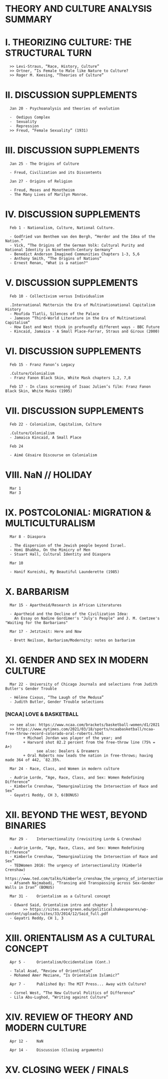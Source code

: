 # THEORY AND CULTURE ANALYSIS SUMMARY

# I.        THEORIZING CULTURE: THE STRUCTURAL TURN
      >> Levi-Straus, “Race, History, Culture”
      >> Ortner, “Is Female to Male like Nature to Culture?
      >> Roger M. Keesing, “Theories of Culture”

# II.       DISCUSSION SUPPLEMENTS
      Jan 20 - Psychoanalysis and theories of evolution
      
      -  Oedipus Complex
      -  Sexuality 
      -  Repression
      >> Freud, “Female Sexuality” (1931)

# III.      DISCUSSION SUPPLEMENTS
      Jan 25 - The Origins of Culture
      
      - Freud, Civilization and its Discontents

      Jan 27 - Origins of Religion
      
      - Freud, Moses and Monotheism
      - The Many Lives of Marilyn Monroe.
          
# IV.       DISCUSSION SUPPLEMENTS
      Feb 1 - Nationalism, Culture, National Culture.
      
      - Godfried van Benthem van den Bergh, “Herder and the Idea of the Nation.”
      - Vick, “The Origins of the German Volk: Cultural Purity and National Identity in Nineteenth-Century Germany”
      - Benedict Anderson Imagined Communities Chapters 1-3, 5,6
      - Anthony Smith, “The Origins of Nations”
      - Ernest Renan, "What is a nation?"
 
# V.        DISCUSSION SUPPLEMENTS
    
      Feb 10 - Collectivism versus Individualism
      
      .International Mattersin the Era of Multinationational Capitalism History
      - Moufida Tlatli, Silences of the Palace
      - Jameson “Third-World Literature in the Era of Multinational Capitalism”
      - How East and West think in profoundly different ways - BBC Future
      - Kincaid, Jamaica - A Small Place-Farrar, Straus and Giroux (2000)

# VI.       DISCUSSION SUPPLEMENTS

      Feb 15 - Franz Fanon’s Legacy
      
      .Culture/Colonialism
      - Franz Fanon Black Skin, White Mask chapters 1,2, 7,8

      Feb 17 - In class screening of Isaac Julien’s film: Franz Fanon Black Skin, White Masks (1995)
 

# VII.      DISCUSSION SUPPLEMENTS

      Feb 22 - Colonialism, Capitalism, Culture
      
      .Culture/Colonialism
      - Jamaica Kincaid, A Small Place

      Feb 24
      
      - Aimé Césaire Discourse on Colonialism

# VIII.     NaN // HOLIDAY

      Mar 1
      Mar 3
  
# IX.       POSTCOLONIAL: MIGRATION & MULTICULTURALISM
      
      Mar 8 - Diaspora
      
      . The dispersion of the Jewish people beyond Israel.
      - Homi Bhabha, On the Mimicry of Men
      - Stuart Hall, Cultural Identity and Diaspora
      
      Mar 10
      
      - Hanif Kureishi, My Beautiful Launderette (1985)
 
# X.        BARBARISM
 
      Mar 15 - Apartheid/Research in African Literatures
      
      - Apartheid and the Decline of the Civilization Idea:
        An Essay on Nadine Gordimer's "July's People" and J. M. Coetzee's "Waiting for the Barbarians"
      
      Mar 17 - Jetztzeit: Here and Now
      
      - Brett Neilson, Barbarism/Modernity: notes on barbarism
   
# XI.       GENDER AND SEX IN MODERN CULTURE
  
      Mar 22 - University of Chicago Journals and selections from Judith Butler's Gender Trouble
      
      - Hélène Cixous, “The Laugh of the Medusa”
      - Judith Butler, Gender Trouble selections
      
 ###   [NCAA] LOVE & BASKETBALL 
      >> see also: https://www.ncaa.com/brackets/basketball-women/d1/2021
      >> https://www.nytimes.com/2021/03/18/sports/ncaabasketball/ncaa-free-throw-record-colorado-oral-roberts.html
            + Michael Jordan was player of the year; and 
            + Harvard shot 82.2 percent from the free-throw line (75% = A+)
                  see also: Dealers & Dreamers
            + Oral Roberts now leads the nation in free-throws; having made 364 of 442, `82.35%.
      
      Mar 24 - Race, Class, and Women in modern culture
      
      - Audrie Lorde, “Age, Race, Class, and Sex: Women Redefining Difference”
      - Kimberle Crenshaw, “Demarginalizing the Intersection of Race and Sex”
      - Gayatri Reddy, CH 3, 6(BONUS)
      

 
 # XII.     BEYOND THE WEST, BEYOND BINARIES
 
      Mar 29 -    Intersectionality (revisiting Lorde & Crenshaw)
      
      - Audrie Lorde, “Age, Race, Class, and Sex: Women Redefining Difference”
      - Kimberle Crenshaw, “Demarginalizing the Intersection of Race and Sex”
      - TEDWomen 2016: The urgency of intersectionality (Kimberlé Crenshaw)
            - https://www.ted.com/talks/kimberle_crenshaw_the_urgency_of_intersectionality
      - Afsaneh Najmabadi, “Transing and Transpassing across Sex-Gender Walls in Iran” (BONUS)
    
      Mar 31 -    Orientalism as a Cultural concept
      
      - Edward Said, Orientalism intro and chapter 1 
            >> https://sites.evergreen.edu/politicalshakespeares/wp-content/uploads/sites/33/2014/12/Said_full.pdf
      - Gayatri Reddy, CH 1, 3
 
 # XIII.    ORIENTALISM AS A CULTURAL CONCEPT
 
      Apr 5 -     Orientalism/Occidentalism (Cont.)
      
      - Talal Asad, “Review of Orientlaism”
      - Mohamed Amer Meziane, “Is Orientalism Islamic?”

      Apr 7 -     Published By: The MIT Press... Away with Culture? 
      
      - Cornel West, “The New Cultural Politics of Difference”
      - Lila Abu-Lughod, “Writing against Culture”
 
 # XIV.     REVIEW OF THEORY AND MODERN CULTURE
     
      Apr 12 -    NaN
      
      Apr 14 -    Discussion (Closing arguments)
      
 # XV.     CLOSING WEEK / FINALS
